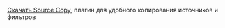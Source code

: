 [Скачать Source Copy](https://obsproject.com/forum/resources/source-copy.1261/), плагин для удобного копирования источников и фильтров
